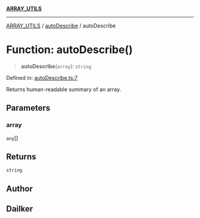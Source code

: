 [**ARRAY_UTILS**](../../README.md)

***

[ARRAY_UTILS](../../README.md) / [autoDescribe](../README.md) / autoDescribe

# Function: autoDescribe()

> **autoDescribe**(`array`): `string`

Defined in: [autoDescribe.ts:7](https://github.com/dailker/everyutil/blob/c1119b9befc384594ad07b4277ef37c36f79d0c2/src/array/autoDescribe.ts#L7)

Returns human-readable summary of an array.

## Parameters

### array

`any`[]

## Returns

`string`

## Author

## Dailker
